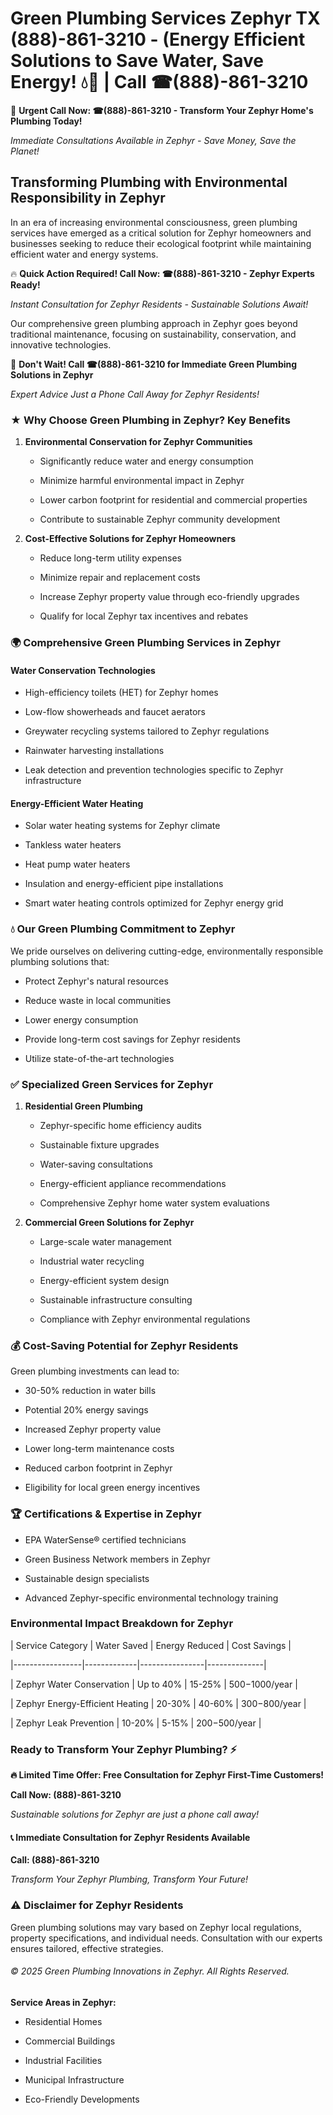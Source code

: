 # Green Plumbing Services Zephyr TX (888)-861-3210 - (Energy Efficient Solutions to Save Water, Save Energy! 💧🌿 | Call ☎(888)-861-3210

🚨 **Urgent Call Now: ☎(888)-861-3210 - Transform Your Zephyr Home's Plumbing Today!**
*Immediate Consultations Available in Zephyr - Save Money, Save the Planet!*

## Transforming Plumbing with Environmental Responsibility in Zephyr

In an era of increasing environmental consciousness, green plumbing services have emerged as a critical solution for Zephyr homeowners and businesses seeking to reduce their ecological footprint while maintaining efficient water and energy systems. 

🔥 **Quick Action Required! Call Now: ☎(888)-861-3210 - Zephyr Experts Ready!**
*Instant Consultation for Zephyr Residents - Sustainable Solutions Await!*

Our comprehensive green plumbing approach in Zephyr goes beyond traditional maintenance, focusing on sustainability, conservation, and innovative technologies.

🚨 **Don't Wait! Call ☎(888)-861-3210 for Immediate Green Plumbing Solutions in Zephyr**
*Expert Advice Just a Phone Call Away for Zephyr Residents!*

### ★ Why Choose Green Plumbing in Zephyr? Key Benefits

1. **Environmental Conservation for Zephyr Communities** 
   - Significantly reduce water and energy consumption
   - Minimize harmful environmental impact in Zephyr
   - Lower carbon footprint for residential and commercial properties
   - Contribute to sustainable Zephyr community development

2. **Cost-Effective Solutions for Zephyr Homeowners** 
   - Reduce long-term utility expenses
   - Minimize repair and replacement costs
   - Increase Zephyr property value through eco-friendly upgrades
   - Qualify for local Zephyr tax incentives and rebates

### 🌍 Comprehensive Green Plumbing Services in Zephyr

#### Water Conservation Technologies
- High-efficiency toilets (HET) for Zephyr homes
- Low-flow showerheads and faucet aerators
- Greywater recycling systems tailored to Zephyr regulations
- Rainwater harvesting installations
- Leak detection and prevention technologies specific to Zephyr infrastructure

#### Energy-Efficient Water Heating
- Solar water heating systems for Zephyr climate
- Tankless water heaters
- Heat pump water heaters
- Insulation and energy-efficient pipe installations
- Smart water heating controls optimized for Zephyr energy grid

### 💧 Our Green Plumbing Commitment to Zephyr

We pride ourselves on delivering cutting-edge, environmentally responsible plumbing solutions that:
- Protect Zephyr's natural resources
- Reduce waste in local communities
- Lower energy consumption
- Provide long-term cost savings for Zephyr residents
- Utilize state-of-the-art technologies

### ✅ Specialized Green Services for Zephyr

1. **Residential Green Plumbing**
   - Zephyr-specific home efficiency audits
   - Sustainable fixture upgrades
   - Water-saving consultations
   - Energy-efficient appliance recommendations
   - Comprehensive Zephyr home water system evaluations

2. **Commercial Green Solutions for Zephyr**
   - Large-scale water management
   - Industrial water recycling
   - Energy-efficient system design
   - Sustainable infrastructure consulting
   - Compliance with Zephyr environmental regulations

### 💰 Cost-Saving Potential for Zephyr Residents

Green plumbing investments can lead to:
- 30-50% reduction in water bills
- Potential 20% energy savings
- Increased Zephyr property value
- Lower long-term maintenance costs
- Reduced carbon footprint in Zephyr
- Eligibility for local green energy incentives

### 🏆 Certifications & Expertise in Zephyr

- EPA WaterSense® certified technicians
- Green Business Network members in Zephyr
- Sustainable design specialists
- Advanced Zephyr-specific environmental technology training

### Environmental Impact Breakdown for Zephyr

| Service Category | Water Saved | Energy Reduced | Cost Savings |
|-----------------|-------------|----------------|--------------|
| Zephyr Water Conservation | Up to 40% | 15-25% | $500-$1000/year |
| Zephyr Energy-Efficient Heating | 20-30% | 40-60% | $300-$800/year |
| Zephyr Leak Prevention | 10-20% | 5-15% | $200-$500/year |

### Ready to Transform Your Zephyr Plumbing? ⚡

**🔥 Limited Time Offer: Free Consultation for Zephyr First-Time Customers!**

**Call Now: (888)-861-3210**
*Sustainable solutions for Zephyr are just a phone call away!*

#### 📞 Immediate Consultation for Zephyr Residents Available

**Call: (888)-861-3210**
*Transform Your Zephyr Plumbing, Transform Your Future!*

### ⚠️ Disclaimer for Zephyr Residents

Green plumbing solutions may vary based on Zephyr local regulations, property specifications, and individual needs. Consultation with our experts ensures tailored, effective strategies.

###### © 2025 Green Plumbing Innovations in Zephyr. All Rights Reserved.

**Service Areas in Zephyr:** 
- Residential Homes
- Commercial Buildings
- Industrial Facilities
- Municipal Infrastructure
- Eco-Friendly Developments